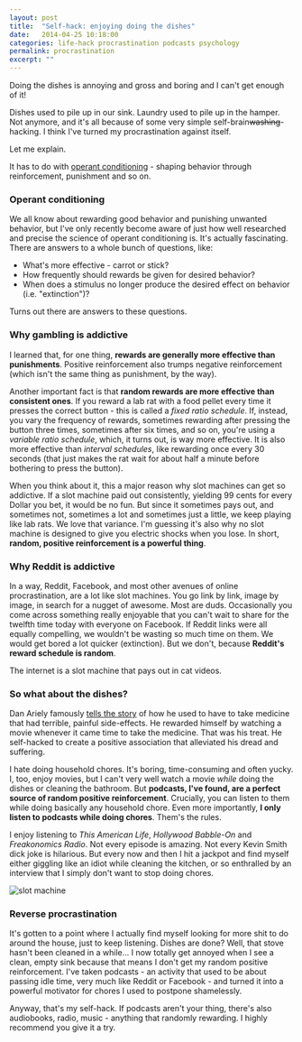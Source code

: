 ```yaml
---
layout: post
title:  "Self-hack: enjoying doing the dishes"
date:   2014-04-25 10:18:00
categories: life-hack procrastination podcasts psychology
permalink: procrastination
excerpt: ""
---
```


Doing the dishes is annoying and gross and boring and I can't get enough of it!

Dishes used to pile up in our sink. Laundry used to pile up in the hamper. Not anymore, and it's all because of some very simple self-brain~~washing~~-hacking. I think I've turned my procrastination against itself.

Let me explain.

It has to do with [operant conditioning](https://en.wikipedia.org/wiki/Operant_conditioning) - shaping behavior through reinforcement, punishment and so on.

### Operant conditioning

We all know about rewarding good behavior and punishing unwanted behavior, but I've only recently become aware of just how well researched and precise the science of operant conditioning is. It's actually fascinating. There are answers to a whole bunch of questions, like:

* What's more effective - carrot or stick? 
* How frequently should rewards be given for desired behavior? 
* When does a stimulus no longer produce the desired effect on behavior (i.e. "extinction")?

Turns out there are answers to these questions. 

### Why gambling is addictive

I learned that, for one thing, **rewards are generally more effective than punishments**. Positive reinforcement also trumps negative reinforcement (which isn't the same thing as punishment, by the way).

Another important fact is that **random rewards are more effective than consistent ones**. If you reward a lab rat with a food pellet every time it presses the correct button - this is called a *fixed ratio schedule*. If, instead, you vary the frequency of rewards, sometimes rewarding after pressing the button three times, sometimes after six times, and so on, you're using a *variable ratio schedule*, which, it turns out, is way more effective. It is also more effective than *interval schedules*, like rewarding once every 30 seconds (that just makes the rat wait for about half a minute before bothering to press the button).

When you think about it, this a major reason why slot machines can get so addictive. If a slot machine paid out consistently, yielding 99 cents for every Dollar you bet, it would be no fun. But since it sometimes pays out, and sometimes not, sometimes a lot and sometimes just a little, we keep playing like lab rats. We love that variance. I'm guessing it's also why no slot machine is designed to give you electric shocks when you lose. In short, **random, positive reinforcement is a powerful thing**.

### Why Reddit is addictive

In a way, Reddit, Facebook, and most other avenues of online procrastination, are a lot like slot machines. You go link by link, image by image, in search for a nugget of awesome. Most are duds. Occasionally you come across something really enjoyable that you can't wait to share for the twelfth time today with everyone on Facebook. If Reddit links were all equally compelling, we wouldn't be wasting so much time on them. We would get bored a lot quicker (extinction). But we don't, because **Reddit's reward schedule is random**.

The internet is a slot machine that pays out in cat videos.

### So what about the dishes?

Dan Ariely famously [tells the story](http://danariely.com/the-books/an-excerpt-from-the-introduction-of-%E2%80%9Cthe-upside-of-irrationality%E2%80%9D/) of how he used to have to take medicine that had terrible, painful side-effects. He rewarded himself by watching a movie whenever it came time to take the medicine. That was his treat. He self-hacked to create a positive association that alleviated his dread and suffering. 

I hate doing household chores. It's boring, time-consuming and often yucky. I, too, enjoy movies, but I can't very well watch a movie *while* doing the dishes or cleaning the bathroom. But **podcasts, I've found, are a perfect source of random positive reinforcement**. Crucially, you can listen to them while doing basically any household chore. Even more importantly, **I only listen to podcasts while doing chores**. Them's the rules.

I enjoy listening to *This American Life*, *Hollywood Babble-On* and *Freakonomics Radio*. Not every episode is amazing. Not every Kevin Smith dick joke is hilarious. But every now and then I hit a jackpot and find myself either giggling like an idiot while cleaning the kitchen, or so enthralled by an interview that I simply don't want to stop doing chores. 

![slot machine](https://s3.amazonaws.com/gigantt_pub_imgs/2014/04/1398355232.jpg)

### Reverse procrastination

It's gotten to a point where I actually find myself looking for more shit to do around the house, just to keep listening. Dishes are done? Well, that stove hasn't been cleaned in a while... I now totally get annoyed when I see a clean, empty sink because that means I don't get my random positive reinforcement. I've taken podcasts - an activity that used to be about passing idle time, very much like Reddit or Facebook - and turned it into a powerful motivator for chores I used to postpone shamelessly.

Anyway, that's my self-hack. If podcasts aren't your thing, there's also audiobooks, radio, music - anything that randomly rewarding. I highly recommend you give it a try. 